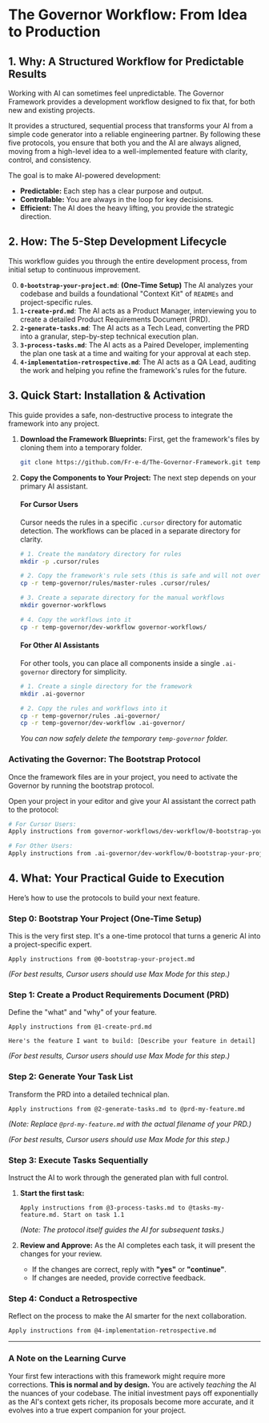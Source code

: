 # The Governor Workflow: From Idea to Production

## 1. Why: A Structured Workflow for Predictable Results

Working with AI can sometimes feel unpredictable. The Governor Framework provides a development workflow designed to fix that, for both new and existing projects.

It provides a structured, sequential process that transforms your AI from a simple code generator into a reliable engineering partner. By following these five protocols, you ensure that both you and the AI are always aligned, moving from a high-level idea to a well-implemented feature with clarity, control, and consistency.

The goal is to make AI-powered development:
-   **Predictable:** Each step has a clear purpose and output.
-   **Controllable:** You are always in the loop for key decisions.
-   **Efficient:** The AI does the heavy lifting, you provide the strategic direction.

## 2. How: The 5-Step Development Lifecycle

This workflow guides you through the entire development process, from initial setup to continuous improvement.

0.  **`0-bootstrap-your-project.md`**: **(One-Time Setup)** The AI analyzes your codebase and builds a foundational "Context Kit" of `READMEs` and project-specific rules.
1.  **`1-create-prd.md`**: The AI acts as a Product Manager, interviewing you to create a detailed Product Requirements Document (PRD).
2.  **`2-generate-tasks.md`**: The AI acts as a Tech Lead, converting the PRD into a granular, step-by-step technical execution plan.
3.  **`3-process-tasks.md`**: The AI acts as a Paired Developer, implementing the plan one task at a time and waiting for your approval at each step.
4.  **`4-implementation-retrospective.md`**: The AI acts as a QA Lead, auditing the work and helping you refine the framework's rules for the future.

## 3. Quick Start: Installation & Activation

This guide provides a safe, non-destructive process to integrate the framework into any project. 

1.  **Download the Framework Blueprints:**
    First, get the framework's files by cloning them into a temporary folder.
    ```bash
    git clone https://github.com/Fr-e-d/The-Governor-Framework.git temp-governor
    ```

2.  **Copy the Components to Your Project:**
    The next step depends on your primary AI assistant.

    #### For Cursor Users
    Cursor needs the rules in a specific `.cursor` directory for automatic detection. The workflows can be placed in a separate directory for clarity.
    ```bash
    # 1. Create the mandatory directory for rules
    mkdir -p .cursor/rules

    # 2. Copy the framework's rule sets (this is safe and will not overwrite your personal rules)
    cp -r temp-governor/rules/master-rules .cursor/rules/
    
    # 3. Create a separate directory for the manual workflows
    mkdir governor-workflows

    # 4. Copy the workflows into it
    cp -r temp-governor/dev-workflow governor-workflows/
    ```

    #### For Other AI Assistants
    For other tools, you can place all components inside a single `.ai-governor` directory for simplicity.
    ```bash
    # 1. Create a single directory for the framework
    mkdir .ai-governor

    # 2. Copy the rules and workflows into it
    cp -r temp-governor/rules .ai-governor/
    cp -r temp-governor/dev-workflow .ai-governor/
    ```
    *You can now safely delete the temporary `temp-governor` folder.*

### Activating the Governor: The Bootstrap Protocol
Once the framework files are in your project, you need to activate the Governor by running the bootstrap protocol.

Open your project in your editor and give your AI assistant the correct path to the protocol:
```bash
# For Cursor Users:
Apply instructions from governor-workflows/dev-workflow/0-bootstrap-your-project.md

# For Other Users:
Apply instructions from .ai-governor/dev-workflow/0-bootstrap-your-project.md
```

## 4. What: Your Practical Guide to Execution

Here’s how to use the protocols to build your next feature.

### Step 0: Bootstrap Your Project (One-Time Setup)

This is the very first step. It's a one-time protocol that turns a generic AI into a project-specific expert.

```
Apply instructions from @0-bootstrap-your-project.md
```
*(For best results, Cursor users should use Max Mode for this step.)*

### Step 1: Create a Product Requirements Document (PRD)

Define the "what" and "why" of your feature.

```
Apply instructions from @1-create-prd.md

Here's the feature I want to build: [Describe your feature in detail]
```
*(For best results, Cursor users should use Max Mode for this step.)*

### Step 2: Generate Your Task List

Transform the PRD into a detailed technical plan.

```
Apply instructions from @2-generate-tasks.md to @prd-my-feature.md
```

*(Note: Replace `@prd-my-feature.md` with the actual filename of your PRD.)*

*(For best results, Cursor users should use Max Mode for this step.)*

### Step 3: Execute Tasks Sequentially

Instruct the AI to work through the generated plan with full control.

1.  **Start the first task:**
    ```
    Apply instructions from @3-process-tasks.md to @tasks-my-feature.md. Start on task 1.1
    ```
    *(Note: The protocol itself guides the AI for subsequent tasks.)*

2.  **Review and Approve:**
    As the AI completes each task, it will present the changes for your review.
    -   If the changes are correct, reply with **"yes"** or **"continue"**.
    -   If changes are needed, provide corrective feedback.

### Step 4: Conduct a Retrospective

Reflect on the process to make the AI smarter for the next collaboration.

```
Apply instructions from @4-implementation-retrospective.md
```

---

### A Note on the Learning Curve

Your first few interactions with this framework might require more corrections. **This is normal and by design.** You are actively *teaching* the AI the nuances of your codebase. The initial investment pays off exponentially as the AI's context gets richer, its proposals become more accurate, and it evolves into a true expert companion for your project.
